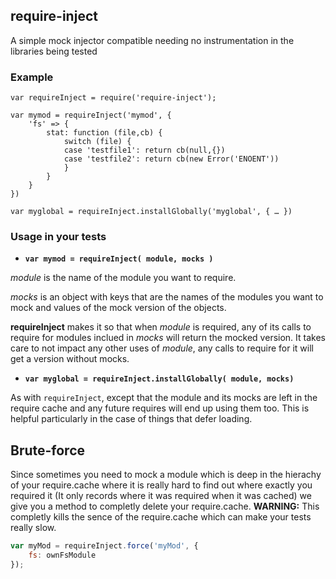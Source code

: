 require-inject
--------------

A simple mock injector compatible needing no instrumentation in the libraries being tested

### Example

    var requireInject = require('require-inject');

    var mymod = requireInject('mymod', {
        'fs' => {
            stat: function (file,cb) {
                switch (file) {
                case 'testfile1': return cb(null,{})
                case 'testfile2': return cb(new Error('ENOENT'))
                }
            }
        }
    })

    var myglobal = requireInject.installGlobally('myglobal', { … })
    
### Usage in your tests

* **`var mymod = requireInject( module, mocks )`**

*module* is the name of the module you want to require.

*mocks* is an object with keys that are the names of the modules you want
to mock and values of the mock version of the objects.

**requireInject** makes it so that when *module* is required, any of its
calls to require for modules inclued in *mocks* will return the mocked
version.  It takes care to not impact any other uses of *module*, any
calls to require for it will get a version without mocks.

* **`var myglobal = requireInject.installGlobally( module, mocks)`**

As with `requireInject`, except that the module and its mocks are left in
the require cache and any future requires will end up using them too. This is
helpful particularly in the case of things that defer loading.


## Brute-force

Since sometimes you need to mock a module which is deep in the hierachy of your require.cache where it is really hard to find out where exactly you required it (It only records where it was required when it was cached) we give you a method to completly delete your require.cache.
__WARNING:__ This completly kills the sence of the require.cache which can make your tests really slow.

```javascript
var myMod = requireInject.force('myMod', {
    fs: ownFsModule
});
```